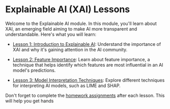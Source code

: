 # Explainable AI (XAI) Lessons

Welcome to the Explainable AI module. In this module, you'll learn about XAI, an emerging field aiming to make AI more transparent and understandable. Here's what you will learn:

- [Lesson 1: Introduction to Explainable AI](./lessons/lesson1.md): Understand the importance of XAI and why it's gaining attention in the AI community.

- [Lesson 2: Feature Importance](./lessons/lesson2.md): Learn about feature importance, a technique that helps identify which features are most influential in an AI model's predictions.

- [Lesson 3: Model Interpretation Techniques](./lessons/lesson3.md): Explore different techniques for interpreting AI models, such as LIME and SHAP.

Don't forget to complete the [homework assignments](./homework/) after each lesson. This will help you get hands
